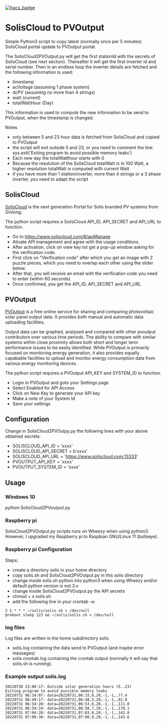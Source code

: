 [![hacs_badge](https://img.shields.io/badge/HACS-Default-41BDF5.svg?style=for-the-badge)](https://github.com/hacs/integration)

# SolisCloud to PVOutput
Simple Python3 script to copy latest (normally once per 5 minutes) SolisCloud portal update to PVOutput portal. 

The SolisCloud2PVOutput.py will get the first stationId with the secrets of SolisCloud (see next section). Thereafter it will get the first inverter id and serial number. Then in an endless loop the inverter details are fetched and the following information is used:
* timestamp
* acVoltage (assuming 1 phase system)
* dcPV (assuming no more than 4 strings)
* watt (current)
* totalWattHour (Day)

This information is used to compute the new information to be send to PVOutput, when the timestamp is changed.

Notes
* only between 5 and 23 hour data is fetched from SolisCloud and copied to PVOutput
* the script will exit outside 5 and 23, or you need to comment the line: sys.exit('Exiting program to avoid possible memory leaks')
* Each new day the totalWatthour starts with 0
* Because the resolution of the SolisCloud totalWatt is in 100 Watt, a higher resolution totalWatt is computed with current Watt
* if you have more than 1 station/inverter, more than 4 strings or a 3 phase inverter, you need to adapt the script

## SolisCloud
[SolisCloud](https://www.soliscloud.com/) is the next generation Portal for Solis branded PV systems from Ginlong.

The python script requires a SolisCloud API_ID, API_SECRET and API_URL to function.
* Go to https://www.soliscloud.com/#/apiManage
* Ativate API management and agree with the usage conditions.
* After activation, click on view key tot get a pop-up window asking for the verification code.
* First click on "Verification code" after which you get an image with 2 puzzle pieces, which you need to overlap each other using the slider below.
* After that, you will receive an email with the verification code you need to enter (within 60 seconds).
* Once confirmed, you get the API_ID, API_SECRET and API_URL

## PVOutput
[PVOutput](https://pvoutput.org/) is a free online service for sharing and comparing photovoltaic solar panel output data. It provides both manual and automatic data uploading facilities.

Output data can be graphed, analysed and compared with other pvoutput contributors over various time periods. The ability to compare with similar systems within close proximity allows both short and longer term performance issues to be easily identified. While PVOutput is primarily focused on monitoring energy generation, it also provides equally capabable facilities to upload and monitor energy consumption data from various energy monitoring devices.

The python script requires a PVOutput API_KEY and SYSTEM_ID to function.
* Login in PVOutput and goto your Settings page
* Select Enabled for API Access
* Click on New Key to generate your API key
* Make a note of your System Id
* Save your settings

## Configuration
Change in SolisCloud2PVOutpy.py the following lines with your above obtained secrets:
* SOLISCLOUD_API_ID = 'xxxx'
* SOLISCLOUD_API_SECRET = b'xxxx'
* SOLISCLOUD_API_URL = 'https://www.soliscloud.com:13333'
* PVOUTPUT_API_KEY = 'xxxx'
* PVOUTPUT_SYSTEM_ID = 'xxxx'

## Usage
### Windows 10
python SolisCloud2PVoutput.py

### Raspberry pi
SolisCloud2PVOutput.py scripts runs on Wheezy when using python3. However, I upgraded my Raspberry pi to Raspbian GNU/Linux 11 (bullseye).

### Raspberry pi Configuration
Steps:
* create a directory solis in your home directory
* copy solis.sh and SolisCloud2PVOutput.py in this solis directory
* change inside solis.sh python into python3 when using Wheezy and/or default python version is not 3.x
* change inside SolisCloud2PVOutput.py the API secrets
* chmod + x solis.sh
* add the following line in your crontab -e:

```
2 5 * * * ~/solis/solis.sh > /dev/null
@reboot sleep 123 && ~/solis/solis.sh > /dev/null
```

### log files
Log files are written in the home subdirectory solis
* solis.log containing the data send to PVOutput (and maybe error messages)
* solis.crontab.log containing the crontab output (normally it will say that solis.sh is running).

### Example output solis.log

```
20220730 23:00:17: Outside solar generation hours (5..23)
Exiting program to avoid possible memory leaks
20220731 06:34:07: data=20220731,06:33,0,20,-1,-1,,77.4
20220731 06:49:17: data=20220731,06:48,5,20,-1,-1,,82.0
20220731 06:54:20: data=20220731,06:53,6,20,-1,-1,,111.0
20220731 06:59:24: data=20220731,06:58,7,20,-1,-1,,170.1
20220731 07:04:28: data=20220731,07:03,8,20,-1,-1,,142.0
20220731 07:09:30: data=20220731,07:08,9,20,-1,-1,,143.6
```
